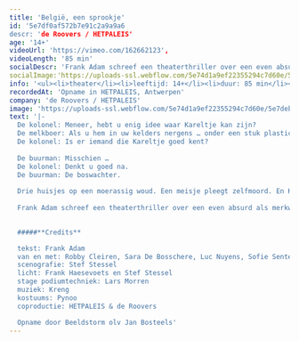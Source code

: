 ```yaml
---
title: 'België, een sprookje'
id: '5e7df0af572b7e91c2a9a9a6
descr: 'de Roovers / HETPALEIS'
age: '14+'
videoUrl: 'https://vimeo.com/162662123',
videoLength: '85 min'
socialDescr: 'Frank Adam schreef een theaterthriller over een even absurd als merkwaardig land, België, waarin het zoontje van een buurman verdwijnt en het buurmeisje zichzelf ophangt. De paranormaal begaafde kolonel en de melkboer die de toekomst leest in melk, onderzoeken beide zaken. Wat hebben de zoon en de vrouw van de boswachter gezien? En waar is de boswachter? "België, een sprookje", is een gruwelijke en bevreemdende whodunit dat zich afspeelt in de toekomst, aan het einde van België, een zinkend land.'
socialImage:'https://uploads-ssl.webflow.com/5e74d1a9ef22355294c7d60e/5e7debf036e6376a3ea7d34f_BELGIE_deRoovers_StefStessel_web.jpg'
info: '<ul><li>theater</li><li>leeftijd: 14+</li><li>duur: 85 min</li><li>taal: Nederlands</li><li><a href="https://deroovers.be/" target="_blank">de Roovers</a></li><li><a href="https://www.hetpaleis.be/" target="_blank">hetpaleis</a>‍</li></ul>'
recordedAt: 'Opname in HETPALEIS, Antwerpen'
company: 'de Roovers / HETPALEIS'
image: 'https://uploads-ssl.webflow.com/5e74d1a9ef22355294c7d60e/5e7debf036e6376a3ea7d34f_BELGIE_deRoovers_StefStessel_web.jpg'
text: '|-
  De kolonel: Meneer, hebt u enig idee waar Kareltje kan zijn?
  De melkboer: Als u hem in uw kelders nergens … onder een stuk plastic … over het hoofd hebt gezien?
  De kolonel: Is er iemand die Kareltje goed kent?
  
  De buurman: Misschien …
  De kolonel: Denkt u goed na.
  De buurman: De boswachter.
  
  Drie huisjes op een moerassig woud. Een meisje pleegt zelfmoord. En Kareltje is verdwenen. Is hij vermoord?
  
  Frank Adam schreef een theaterthriller over een even absurd als merkwaardig land, België, waarin het zoontje van een buurman verdwijnt en het buurmeisje zichzelf ophangt. De paranormaal begaafde kolonel en de melkboer die de toekomst leest in melk, onderzoeken beide zaken. Wat hebben de zoon en de vrouw van de boswachter gezien? En waar is de boswachter? "België, een sprookje", is een gruwelijke en bevreemdende whodunit dat zich afspeelt in de toekomst, aan het einde van België, een zinkend land.
  

  #####**Credits**

  tekst: Frank Adam
  van en met: Robby Cleiren, Sara De Bosschere, Luc Nuyens, Sofie Sente, Nico Sturm en Michael Vergauwen
  scenografie: Stef Stessel
  licht: Frank Haesevoets en Stef Stessel
  stage podiumtechniek: Lars Morren
  muziek: Kreng
  kostuums: Pynoo
  coproductie: HETPALEIS & de Roovers

  Opname door Beeldstorm olv Jan Bosteels'
---
```

